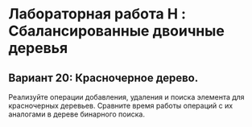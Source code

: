 # Лабораторная работа H : Сбалансированные двоичные деревья

## Вариант 20: Красно­черное дерево.
Реализуйте операции добавления, удаления и поиска элемента для красно­черных деревьев. Сравните
время работы операций с их аналогами в дереве бинарного поиска.